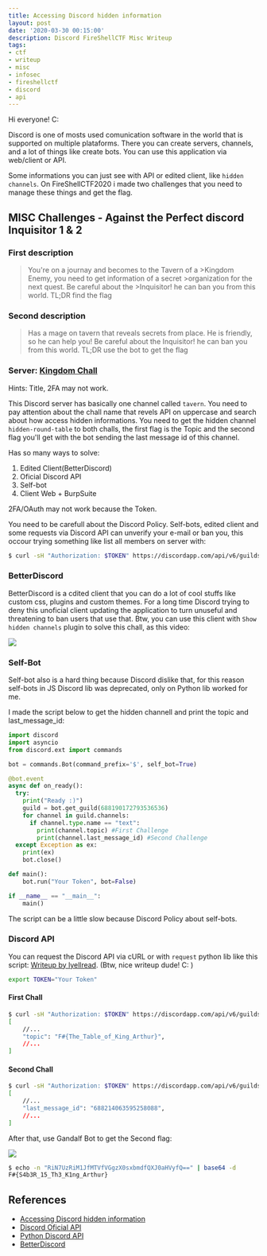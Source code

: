 ```yaml
---
title: Accessing Discord hidden information
layout: post 
date: '2020-03-30 00:15:00'
description: Discord FireShellCTF Misc Writeup
tags:
- ctf
- writeup
- misc
- infosec
- fireshellctf
- discord
- api
---
```


Hi everyone! C:

Discord is one of mosts used comunication software in the world that is supported on multiple plataforms. There you can create servers, channels, and a lot of things like create bots. You can use this application via web/client or API.

Some informations you can just see with API or edited client, like `hidden channels`. On FireShellCTF2020 i made two challenges that you need to manage these things and get the flag.


## MISC Challenges - Against the Perfect discord Inquisitor 1 & 2

### First description
>You're on a journay and becomes to the Tavern of a >Kingdom Enemy, you need to get information of a secret >organization for the next quest. Be careful about the >Inquisitor! he can ban you from this world.
>TL;DR find the flag

### Second description

>Has a mage on tavern that reveals secrets from place. He is friendly, so he can help you!
>Be careful about the Inquisitor! he can ban you from this world.
>TL;DR use the bot to get the flag

### Server: [Kingdom Chall](https://discord.gg/fHHyU6g)

Hints: Title, 2FA may not work.

This Discord server has basically one channel called `tavern`. You need to pay attention about the chall name that revels API on uppercase and search about how access hidden informations. You need to get the hidden channel `hidden-round-table` to both challs, the first flag is the Topic and the second flag you'll get with the bot sending the last message id of this channel.

Has so many ways to solve:
1. Edited Client(BetterDiscord)
2. Oficial Discord API
3. Self-bot
4. Client Web + BurpSuite

2FA/OAuth may not work because the Token.

You need to be carefull about the Discord Policy. Self-bots, edited client and some requests via Discord API can unverify your e-mail or ban you, this occour trying something like list all members on server with:

```bash
$ curl -sH "Authorization: $TOKEN" https://discordapp.com/api/v6/guilds/{guild.id}/members | jq
```

### BetterDiscord

BetterDiscord is a cdited client that you can do a lot of cool stuffs like custom css, plugins and custom themes. For a long time Discord trying to deny this unoficial client updating the application to turn unuseful and threatening to ban users that use that. Btw, you can use this client with `Show hidden channels` plugin to solve this chall, as this video:

[![](https://i.ytimg.com/vi/-COfkwjVEyY/hqdefault.jpg?sqp=-oaymwEZCNACELwBSFXyq4qpAwsIARUAAIhCGAFwAQ==&rs=AOn4CLDQJJwJF7bjMk4RFU-BPiv05QS35w)](https://www.youtube.com/watch?v=-COfkwjVEyY)

### Self-Bot

Self-bot also is a hard thing because Discord dislike that, for this reason self-bots in JS Discord lib was deprecated, only on Python lib worked for me.

I made the script below to get the hidden channell and print the topic and last_message_id:

```py
import discord
import asyncio
from discord.ext import commands

bot = commands.Bot(command_prefix='$', self_bot=True)

@bot.event
async def on_ready():
  try:
    print("Ready :)")
    guild = bot.get_guild(688190172793536536)
    for channel in guild.channels:
      if channel.type.name == "text":
        print(channel.topic) #First Challenge
        print(channel.last_message_id) #Second Challenge
  except Exception as ex:
    print(ex)
    bot.close()

def main():
    bot.run("Your Token", bot=False)

if __name__ == "__main__":
    main()
```

The script can be a little slow because Discord Policy about self-bots.

### Discord API

You can request the Discord API via cURL or with `request` python lib like this script: [Writeup by lyellread](https://github.com/lyellread/ctf-writeups/blob/master/2020-fireshell/discord-1-and-2/README.md). (Btw, nice writeup dude! C: )

```bash
export TOKEN="Your Token"
```
#### First Chall
```bash
$ curl -sH "Authorization: $TOKEN" https://discordapp.com/api/v6/guilds/688190172793536536/channels | jq
[
    //...
    "topic": "F#{The_Table_of_King_Arthur}",
    //...
]
```
#### Second Chall
```bash
$ curl -sH "Authorization: $TOKEN" https://discordapp.com/api/v6/guilds/688190172793536536/channels | jq
[
    //...
    "last_message_id": "688214063595258088",
    //...
]
```
After that, use Gandalf Bot to get the Second flag:

![](https://i.imgur.com/danf5N9.png)

```bash
$ echo -n "RiN7UzRiM1JfMTVfVGgzX0sxbmdfQXJ0aHVyfQ==" | base64 -d
F#{S4b3R_15_Th3_K1ng_Arthur}
```


## References

* [Accessing Discord hidden information](https://lucasnathaniel.github.io/discord-hidden-information/)
* [Discord Oficial API](https://discordapp.com/developers/docs/reference)
* [Python Discord API](https://discordpy.readthedocs.io/en/latest/)
* [BetterDiscord](https://betterdiscord.net/)